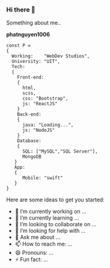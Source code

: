 ### Hi there 👋

Something about me..

**phatnguyen1006**
```script
const P =
{
  Working:    "WebDev Studios",
  University: "UIT",
  Tech:
  {
    Front-end:
    {
      html,
      scss,
      css: "Bootstrap",
      js: "ReactJS"
    }
    Back-end:
    {
      java: "Loading...",
      js: "NodeJS"
    }
    Database:
    {
      SQL: ["MySQL","SQL Server"],
      MongoDB
   }
   App:
   {
      Mobile: "swift"
   }
}
```
Here are some ideas to get you started:

- 🔭 I’m currently working on ...
- 🌱 I’m currently learning ...
- 👯 I’m looking to collaborate on ...
- 🤔 I’m looking for help with ...
- 💬 Ask me about ...
- 📫 How to reach me: ...
- 😄 Pronouns: ...
- ⚡ Fun fact: ...
